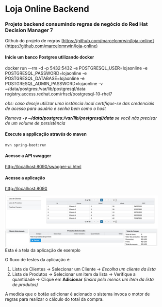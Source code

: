Loja Online Backend
===================

### Projeto backend consumindo regras de negócio do Red Hat Decision Manager 7

Github do projeto de regras [https://github.com/marcelomrwin/loja-online](https://github.com/marcelomrwin/loja-online)

#### Inicie um banco Postgres utilizando docker
docker run --rm -d -p 5432:5432 -e POSTGRESQL\_USER=lojaonline -e POSTGRESQL\_PASSWORD=lojaonline -e POSTGRESQL\_DATABASE=lojaonline -e POSTGRESQL\_ADMIN_PASSWORD=lojaonline -v ~/data/postgres:/var/lib/postgresql/data registry.access.redhat.com/rhscl/postgresql-10-rhel7

_obs: caso deseje utilizar uma instância local certifique-se das credenciais de acesso para usuário e senha bem como o host_

_Remova <b>-v ~/data/postgres:/var/lib/postgresql/data</b> se você não precisar de um volume de persistência_

#### Execute a applicação através do maven
```
mvn spring-boot:run
```

#### Acesse a API swagger
[http://localhost:8090/swagger-ui.html](http://localhost:8090/swagger-ui.html)

#### Acesse a aplicação
[http://localhost:8090](http://localhost:8090)

![01.png](images/01.png)
Esta é a tela da aplicação de exemplo

O fluxo de testes da aplicação é:
1. Lista de Clientes &rarr; Selecionar um Cliente &rarr; *Escolha um cliente da lista*
2. Lista de Produtos &rarr; Selecionar um item da lista &rarr; Verifique a quantidade &rarr; Clique em **Adicionar** *(Insira pelo menos um item da lista de produtos)*

A medida que o botão adicionar é acionado o sistema invoca o motor de regras para realizar o cálculo do total da compra.
